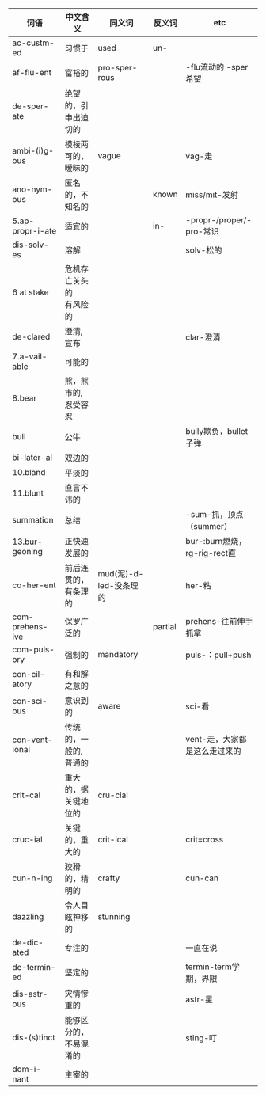 | 词语             | 中文含义                   | 同义词                 | 反义词  | etc                           |
|------------------|----------------------------|------------------------|---------|-------------------------------|
| ac-custm-ed      | 习惯于                     | used                   | un-     |                               |
| af-flu-ent       | 富裕的                     | pro-sper-rous          |         | -flu流动的 -sper 希望         |
| de-sper-ate      | 绝望的，引申出迫切的       |
| ambi-(i)g-ous    | 模棱两可的，暧昧的         | vague                  |         | vag-走                        |
| ano-nym-ous      | 匿名的，不知名的           |                        | known   | miss/mit-发射                 |
| 5.ap-propr-i-ate | 适宜的                     |                        | in-     | -propr-/proper/-pro-常识      |
| dis-solv-es      | 溶解                       |                        |         | solv-松的                     |
| 6 at stake       | 危机存亡关头的<br>有风险的 |
| de-clared        | 澄清,宣布                  |                        |         | clar-澄清                     |
| 7.a-vail-able    | 可能的                     |
| 8.bear           | 熊，熊市的,忍受容忍        |
| bull             | 公牛                       |                        |         | bully欺负，bullet子弹         |
| bi-later-al      | 双边的                     |                        |         |                               |
| 10.bland         | 平淡的                     |
| 11.blunt         | 直言不讳的                 |
| summation        | 总结                       |                        |         | -sum-抓，顶点（summer）       |
| 13.bur-geoning   | 正快速发展的               |                        |         | bur-:burn燃烧，rg-rig-rect直  |
| co-her-ent       | 前后连贯的，有条理的       | mud(泥)-d-led-没条理的 |         | her-粘                        |
| com-prehens-ive  | 保罗广泛的                 |                        | partial | prehens-往前伸手抓拿          |
| com-puls-ory     | 强制的                     | mandatory              |         | puls-：pull+push              |
| con-cil-atory    | 有和解之意的               |
| con-sci-ous      | 意识到的                   | aware                  |         | sci-看                        |
| con-vent-ional   | 传统的，一般的,普通的      |                        |         | vent-走，大家都是这么走过来的 |
| crit-cal         | 重大的，据关键地位的       | cru-cial               |         |                               |
| cruc-ial         | 关键的，重大的             | crit-ical              |         | crit=cross                    |
| cun-n-ing        | 狡猾的，精明的             | crafty                 |         | cun-can                       |
| dazzling         | 令人目眩神移的             | stunning               |         |                               |
| de-dic-ated      | 专注的                     |                        |         | 一直在说                      |
| de-termin-ed     | 坚定的                     |                        |         | termin-term学期，界限         |
| dis-astr-ous     | 灾情惨重的                 |                        |         | astr-星                       |
| dis-(s)tinct     | 能够区分的，不易混淆的     |                        |         | sting-叮                      |
| dom-i-nant       | 主宰的                     |                        |         |
